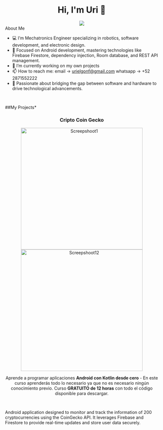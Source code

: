 
<div align="center">
  <h1>Hi, I'm Uri 👋</h1>
  <img src="https://i.imgur.com/P7Juelw.jpg">
</div>
<div

  
## About Me
- 💻 I’m Mechatronics Engineer specializing in robotics, software development, and electronic design.
- 📱 Focused on Android development, mastering technologies like Firebase Firestore, dependency injection, Room database, and REST API management.
- 🔭 I’m currently working on my own projects
- 📫 How to reach me: email -> urielgonf@gmail.com   whatsapp -> +52 2871552222 
- 🌟 Passionate about bridging the gap between software and hardware to drive technological advancements.
  
<br>

##My Projects*

<tr>
<td width="50%">
<h3 align="center">Cripto Coin Gecko</h3>
<div align="center">
<a href="https://github.com/urielgonf/CriptoCoinApiGecko" target="_blank"><img src="https://github.com/urielgonf/CriptoCoinApiGecko/tree/master/app/src/main/java/com/myportfolio/portfoliocritocoinapplication/readmeImages/coinlist.jpg" width="400" alt="Screepshoot1"><img src="https://github.com/urielgonf/CriptoCoinApiGecko/tree/master/app/src/main/java/com/myportfolio/portfoliocritocoinapplication/readmeImages/favouritedetail.jpg" width="400" alt="Screepshoot12"></a>
<p>

</p>
<p>Aprende a programar aplicaciones <strong>Android con Kotlin desde cero</strong> - En este curso aprenderás todo lo necesario ya que no es necesario ningún conocimiento previo. Curso <strong>GRATUITO de 12 horas</strong> con todo el código disponible para descargar.</p>
</div>
                                                                                      
</td>


                                                                            

<br>

Android application designed to monitor and track the information of 200 cryptocurrencies using the CoinGecko API. It leverages Firebase and Firestore to provide real-time updates and store user data securely.

